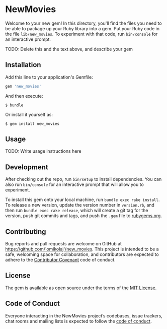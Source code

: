 # NewMovies

Welcome to your new gem! In this directory, you'll find the files you need to be able to package up your Ruby library into a gem. Put your Ruby code in the file `lib/new_movies`. To experiment with that code, run `bin/console` for an interactive prompt.

TODO: Delete this and the text above, and describe your gem

## Installation

Add this line to your application's Gemfile:

```ruby
gem 'new_movies'
```

And then execute:

    $ bundle

Or install it yourself as:

    $ gem install new_movies

## Usage

TODO: Write usage instructions here

## Development

After checking out the repo, run `bin/setup` to install dependencies. You can also run `bin/console` for an interactive prompt that will allow you to experiment.

To install this gem onto your local machine, run `bundle exec rake install`. To release a new version, update the version number in `version.rb`, and then run `bundle exec rake release`, which will create a git tag for the version, push git commits and tags, and push the `.gem` file to [rubygems.org](https://rubygems.org).

## Contributing

Bug reports and pull requests are welcome on GitHub at https://github.com/'omikolaj'/new_movies. This project is intended to be a safe, welcoming space for collaboration, and contributors are expected to adhere to the [Contributor Covenant](http://contributor-covenant.org) code of conduct.

## License

The gem is available as open source under the terms of the [MIT License](http://opensource.org/licenses/MIT).

## Code of Conduct

Everyone interacting in the NewMovies project’s codebases, issue trackers, chat rooms and mailing lists is expected to follow the [code of conduct](https://github.com/'omikolaj'/new_movies/blob/master/CODE_OF_CONDUCT.md).
